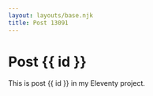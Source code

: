 ```yaml
---
layout: layouts/base.njk
title: Post 13091
---
```


# Post {{ id }}

This is post {{ id }} in my Eleventy project.
